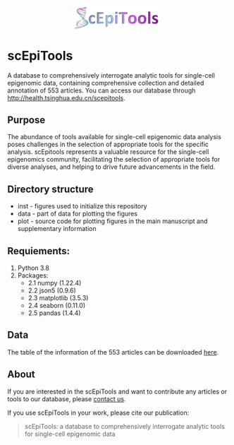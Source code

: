<div align=center>
<img src = "inst/epi_logo.png" width = 40% height = 60%>
</div>  

# scEpiTools

A database to comprehensively interrogate analytic tools for single-cell epigenomic data, containing comprehensive collection and detailed annotation of 553 articles. You can access our database through http://health.tsinghua.edu.cn/scepitools.

## Purpose
The abundance of tools available for single-cell epigenomic data analysis poses challenges in the selection of appropriate tools for the specific analysis. scEpitools represents a valuable resource for the single-cell epigenomics community, facilitating the selection of appropriate tools for diverse analyses, and helping to drive future advancements in the field. 

## Directory structure
- inst - figures used to initialize this repository
- data - part of data for plotting the figures
- plot - source code for plotting figures in the main manuscript and supplementary information

## Requiements:  
1. Python 3.8
2. Packages:  
    - 2.1 numpy (1.22.4)
    - 2.2 json5 (0.9.6)
    - 2.3 matplotlib (3.5.3)
    - 2.4 seaborn (0.11.0)
    - 2.5 pandas (1.4.4)

## Data

The table of the information of the 553 articles can be downloaded [here](http://health.tsinghua.edu.cn/scepitools/download/scepitools_data.tsv).


## About 


If you are interested in the scEpiTools and want to contribute any articles or tools to our database, please [contact us](http://health.tsinghua.edu.cn/scepitools/about.php).

If you use scEpiTools in your work, please cite our publication: 

> scEpiTools: a database to comprehensively interrogate analytic tools for single-cell epigenomic data
